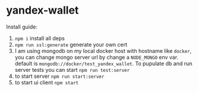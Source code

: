 # yandex-wallet

Install guide:

1. `npm i` install all deps
2. `npm run ssl:generate` generate your own cert
3. I am using mongodb on my local docker host with hostname like `docker`, you can change mongo server url by change a `NODE_MONGO` env var. default is `mongodb://docker/test_yandex_wallet`.
To pupulate db and run server tests you can start `npm run test:server`
4. to start server `npm run start:server`
5. to start ui client `npm start`
